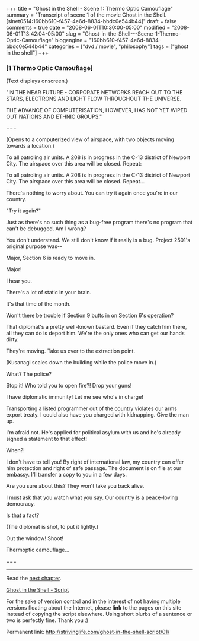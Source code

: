 +++
title = "Ghost in the Shell - Scene 1: Thermo Optic Camouflage"
summary = "Transcript of scene 1 of the movie Ghost in the Shell. [slnet0514:160bb610-f457-4e6d-8834-bbdc0e544b44]"
draft = false
comments = true
date = "2008-06-01T10:30:00-05:00"
modified = "2008-06-01T13:42:04-05:00"
slug = "Ghost-in-the-Shell---Scene-1-Thermo-Optic-Camouflage"
blogengine = "160bb610-f457-4e6d-8834-bbdc0e544b44"
categories = ["dvd / movie", "philosophy"]
tags = ["ghost in the shell"]
+++

<h3>[1 Thermo Optic Camouflage]&nbsp;</h3>
<p>
(Text displays onscreen.)&nbsp; 
</p>
<p>
&quot;IN THE NEAR FUTURE - CORPORATE NETWORKS REACH OUT TO THE STARS, ELECTRONS AND LIGHT FLOW THROUGHOUT THE UNIVERSE. 
</p>
<p>
THE ADVANCE OF COMPUTERISATION, HOWEVER, HAS NOT YET WIPED OUT NATIONS AND ETHNIC GROUPS.&quot; 
</p>
<p>
=== 
</p>
<p>
(Opens to a computerized view of airspace, with two objects moving towards a location.)&nbsp; 
</p>
<p>
To all patroling air units. A 208 is in progress in the C-13 district of Newport City. The airspace over this area will be closed. Repeat: 
</p>
<p>
To all patroling air units. A 208 is in progress in the C-13 district of Newport City. The airspace over this area will be closed. Repeat... 
</p>
<p>
There&#39;s nothing to worry about. You can try it again once you&#39;re in our country. 
</p>
<p>
&quot;Try it again?&quot; 
</p>
<p>
Just as there&#39;s no such thing as a bug-free program there&#39;s no program that can&#39;t be debugged. Am I wrong? 
</p>
<p>
You don&#39;t understand. We still don&#39;t know if it really is a bug. Project 2501&#39;s original purpose was-- 
</p>
<p>
Major, Section 6 is ready to move in. 
</p>
<p>
Major! 
</p>
<p>
I hear you. 
</p>
<p>
There&#39;s a lot of static in your brain. 
</p>
<p>
It&#39;s that time of the month. 
</p>
<p>
Won&#39;t there be trouble if Section 9 butts in on Section 6&#39;s operation? 
</p>
<p>
That diplomat&#39;s a pretty well-known bastard. Even if they catch him there, all they can do is deport him. We&#39;re the only ones who can get our hands dirty. 
</p>
<p>
They&#39;re moving. Take us over to the extraction point. 
</p>
<p>
(Kusanagi scales down the building while the police move in.) 
</p>
<p>
What? The police? 
</p>
<p>
Stop it! Who told you to open fire?! Drop your guns! 
</p>
<p>
I have diplomatic immunity! Let me see who&#39;s in charge! 
</p>
<p>
Transporting a listed programmer out of the country violates our arms export treaty. I could also have you charged with kidnapping. Give the man up. 
</p>
<p>
I&#39;m afraid not. He&#39;s applied for political asylum with us and he&#39;s already signed a statement to that effect! 
</p>
<p>
When?! 
</p>
<p>
I don&#39;t have to tell you! By right of international law, my country can offer him protection and right of safe passage. The document is on file at our embassy. I&#39;ll transfer a copy to you in a few days. 
</p>
<p>
Are you sure about this? They won&#39;t take you back alive. 
</p>
<p>
I must ask that you watch what you say. Our country is a peace-loving democracy. 
</p>
<p>
Is that a fact? 
</p>
<p>
(The diplomat is shot, to put it lightly.) 
</p>
<p>
Out the window! Shoot! 
</p>
<p>
Thermoptic camouflage... 
</p>
<p>
=== 
</p>
<hr />
<p>
Read the <a href="/ghost-in-the-shell-script/02/">next chapter</a>. 
</p>
<p>
<a href="/ghost-in-the-shell-script/">Ghost in the Shell - Script</a> 
</p>
<div class="tip">
<p>
For the sake of version control and in the interest of not having multiple versions floating about the Internet, please <strong>link</strong> to the pages on this site instead of copying the script elsewhere. Using short blurbs of a sentence or two is perfectly fine. Thank you :) 
</p>
<p>
Permanent link: <a href="/ghost-in-the-shell-script/01/">http://strivinglife.com/ghost-in-the-shell-script/01/</a> 
</p>
</div>

